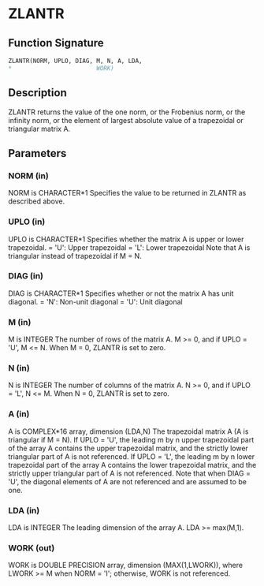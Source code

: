 # ZLANTR

## Function Signature

```fortran
ZLANTR(NORM, UPLO, DIAG, M, N, A, LDA,
*                        WORK)
```

## Description


 ZLANTR  returns the value of the one norm,  or the Frobenius norm, or
 the  infinity norm,  or the  element of  largest absolute value  of a
 trapezoidal or triangular matrix A.

## Parameters

### NORM (in)

NORM is CHARACTER*1 Specifies the value to be returned in ZLANTR as described above.

### UPLO (in)

UPLO is CHARACTER*1 Specifies whether the matrix A is upper or lower trapezoidal. = 'U': Upper trapezoidal = 'L': Lower trapezoidal Note that A is triangular instead of trapezoidal if M = N.

### DIAG (in)

DIAG is CHARACTER*1 Specifies whether or not the matrix A has unit diagonal. = 'N': Non-unit diagonal = 'U': Unit diagonal

### M (in)

M is INTEGER The number of rows of the matrix A. M >= 0, and if UPLO = 'U', M <= N. When M = 0, ZLANTR is set to zero.

### N (in)

N is INTEGER The number of columns of the matrix A. N >= 0, and if UPLO = 'L', N <= M. When N = 0, ZLANTR is set to zero.

### A (in)

A is COMPLEX*16 array, dimension (LDA,N) The trapezoidal matrix A (A is triangular if M = N). If UPLO = 'U', the leading m by n upper trapezoidal part of the array A contains the upper trapezoidal matrix, and the strictly lower triangular part of A is not referenced. If UPLO = 'L', the leading m by n lower trapezoidal part of the array A contains the lower trapezoidal matrix, and the strictly upper triangular part of A is not referenced. Note that when DIAG = 'U', the diagonal elements of A are not referenced and are assumed to be one.

### LDA (in)

LDA is INTEGER The leading dimension of the array A. LDA >= max(M,1).

### WORK (out)

WORK is DOUBLE PRECISION array, dimension (MAX(1,LWORK)), where LWORK >= M when NORM = 'I'; otherwise, WORK is not referenced.

